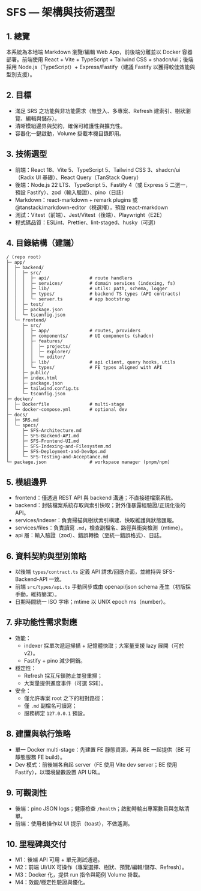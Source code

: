 # SFS — 架構與技術選型

## 1. 總覽
本系統為本地端 Markdown 瀏覽/編輯 Web App，前後端分離並以 Docker 容器部署。前端使用 React + Vite + TypeScript + Tailwind CSS + shadcn/ui；後端採用 Node.js（TypeScript）+ Express/Fastify（建議 Fastify 以獲得較佳效能與型別支援）。

## 2. 目標
- 滿足 SRS 之功能與非功能需求（無登入、多專案、Refresh 建索引、樹狀瀏覽、編輯與儲存）。
- 清晰模組邊界與契約，確保可維護性與擴充性。
- 容器化一鍵啟動，Volume 掛載本機目錄即用。

## 3. 技術選型
- 前端：React 18、Vite 5、TypeScript 5、Tailwind CSS 3、shadcn/ui（Radix UI 基礎）、React Query（TanStack Query）
- 後端：Node.js 22 LTS、TypeScript 5、Fastify 4（或 Express 5 二選一，預設 Fastify）、zod（輸入驗證）、pino（日誌）
- Markdown：react-markdown + remark plugins 或 @tanstack/markdown-editor（視選擇），預設 react-markdown
- 測試：Vitest（前端）、Jest/Vitest（後端）、Playwright（E2E）
- 程式碼品質：ESLint、Prettier、lint-staged、husky（可選）

## 4. 目錄結構（建議）
```
/ (repo root)
├─ app/
│  ├─ backend/
│  │  ├─ src/
│  │  │  ├─ api/               # route handlers
│  │  │  ├─ services/          # domain services (indexing, fs)
│  │  │  ├─ lib/               # utils: path, schema, logger
│  │  │  ├─ types/             # backend TS types (API contracts)
│  │  │  └─ server.ts          # app bootstrap
│  │  ├─ test/
│  │  ├─ package.json
│  │  └─ tsconfig.json
│  └─ frontend/
│     ├─ src/
│     │  ├─ app/               # routes, providers
│     │  ├─ components/        # UI components (shadcn)
│     │  ├─ features/
│     │  │  ├─ projects/
│     │  │  ├─ explorer/
│     │  │  └─ editor/
│     │  ├─ lib/               # api client, query hooks, utils
│     │  └─ types/             # FE types aligned with API
│     ├─ public/
│     ├─ index.html
│     ├─ package.json
│     ├─ tailwind.config.ts
│     └─ tsconfig.json
├─ docker/
│  ├─ Dockerfile               # multi-stage
│  └─ docker-compose.yml       # optional dev
├─ docs/
│  ├─ SRS.md
│  └─ specs/
│     ├─ SFS-Architecture.md
│     ├─ SFS-Backend-API.md
│     ├─ SFS-Frontend-UI.md
│     ├─ SFS-Indexing-and-Filesystem.md
│     ├─ SFS-Deployment-and-DevOps.md
│     └─ SFS-Testing-and-Acceptance.md
└─ package.json                # workspace manager (pnpm/npm)
```

## 5. 模組邊界
- frontend：僅透過 REST API 與 backend 溝通；不直接碰檔案系統。
- backend：封裝檔案系統存取與索引快取；對外僅暴露經驗證/正規化後的 API。
- services/indexer：負責掃描與樹狀索引構建、快取維護與狀態匯報。
- services/files：負責讀寫 `.md`，檢查副檔名、路徑與衝突檢測（mtime）。
- api 層：輸入驗證（zod）、錯誤轉換（至統一錯誤格式）、日誌。

## 6. 資料契約與型別策略
- 以後端 `types/contract.ts` 定義 API 請求/回應介面，並維持與 SFS-Backend-API 一致。
- 前端 `src/types/api.ts` 手動同步或由 openapi/json schema 產生（初版採手動，維持簡潔）。
- 日期時間統一 ISO 字串；mtime 以 UNIX epoch ms（number）。

## 7. 非功能性需求對應
- 效能：
  - indexer 採單次遞迴掃描 + 記憶體快取；大案量支援 lazy 展開（可於 v2）。
  - Fastify + pino 減少開銷。
- 穩定性：
  - Refresh 採互斥鎖防止並發重掃；
  - 大案量提供進度事件（可選 SSE）。
- 安全：
  - 僅允許專案 root 之下的相對路徑；
  - 僅 `.md` 副檔名可讀寫；
  - 服務綁定 `127.0.0.1` 預設。

## 8. 建置與執行策略
- 單一 Docker multi-stage：先建置 FE 靜態資源，再與 BE 一起提供（BE 可靜態服務 FE build）。
- Dev 模式：前後端各自起 server（FE 使用 Vite dev server；BE 使用 Fastify），以環境變數設置 API URL。

## 9. 可觀測性
- 後端：pino JSON logs；健康檢查 `/health`；啟動時輸出專案數目與忽略清單。
- 前端：使用者操作以 UI 提示（toast），不做遙測。

## 10. 里程碑與交付
- M1：後端 API 可用 + 單元測試通過。
- M2：前端 UI/UX 可操作（專案選擇、樹狀、預覽/編輯/儲存、Refresh）。
- M3：Docker 化，提供 run 指令與範例 Volume 掛載。
- M4：效能/穩定性驗證與優化。
